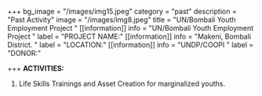 +++
bg_image = "/images/img15.jpeg"
category = "past"
description = "Past Activity"
image = "/images/img8.jpeg"
title = "UN/Bombali Youth  Employment  Project "
[[information]]
info = "UN/Bombali Youth  Employment  Project "
label = "PROJECT NAME:"
[[information]]
info = "Makeni, Bombali  District. "
label = "LOCATION:"
[[information]]
info = "UNDP/COOPI "
label = "DONOR:"

+++
**ACTIVITIES:**

1. Life Skills Trainings and Asset Creation for marginalized youths.
